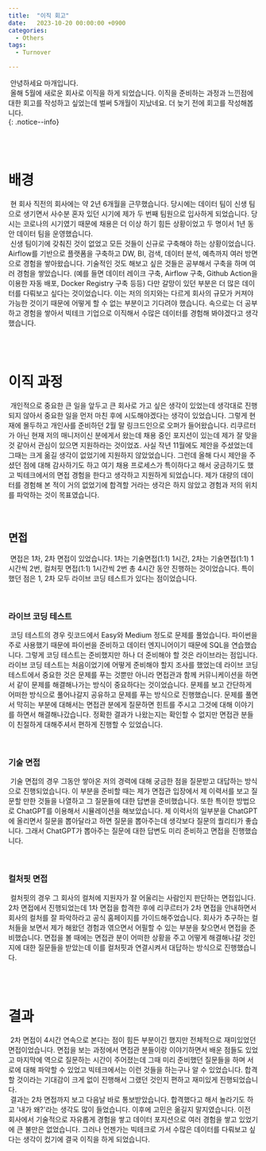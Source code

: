 ```yaml
---
title:  "이직 회고"
date:   2023-10-20 00:00:00 +0900
categories:
  - Others
tags:
  - Turnover

---
```


&nbsp;안녕하세요 마개입니다.  
&nbsp;올해 5월에 새로운 회사로 이직을 하게 되었습니다. 이직을 준비하는 과정과 느낀점에 대한 회고를 작성하고 싶었는데 벌써 5개월이 지났네요. 더 늦기 전에 회고를 작성해봅니다.    
{: .notice--info}

<br><br>

# 배경

&nbsp;현 회사 직전의 회사에는 약 2년 6개월을 근무했습니다. 당시에는 데이터 팀이 신생 팀으로 생기면서 사수분 혼자 있던 시기에 제가 두 번째 팀원으로 입사하게 되었습니다. 당시는 코로나의 시기였기 때문에 채용은 더 이상 하기 힘든 상황이었고 두 명이서 1년 동안 데이터 팀을 운영했습니다.   
&nbsp;신생 팀이기에 갖춰진 것이 없었고 모든 것들이 신규로 구축해야 하는 상황이었습니다. Airflow를 기반으로 플랫폼을 구축하고 DW, BI, 검색, 데이터 분석, 예측까지 여러 방면으로 경험을 쌓아왔습니다. 기술적인 것도 해보고 싶은 것들은 공부해서 구축을 하며 여러 경험을 쌓았습니다. (예를 들면 데이터 레이크 구축, Airflow 구축, Github Action을 이용한 자동 배포, Docker Registry 구축 등등) 다만 갈망이 있던 부분은 더 많은 데이터를 다뤄보고 싶다는 것이었습니다. 이는 저의 의지와는 다르게 회사의 규모가 커져야 가능한 것이기 때문에 어떻게 할 수 없는 부분이고 기다려야 했습니다. 속으로는 더 공부하고 경험을 쌓아서 빅테크 기업으로 이직해서 수많은 데이터를 경험해 봐야겠다고 생각했습니다. 

<br><br>

# 이직 과정

&nbsp;개인적으로 중요한 큰 일을 앞두고 큰 회사로 가고 싶은 생각이 있었는데 생각대로 진행되지 않아서 중요한 일을 먼저 마친 후에 시도해야겠다는 생각이 있었습니다. 그렇게 현재에 몰두하고 개인사를 준비하던 2월 말 링크드인으로 오퍼가 들어왔습니다. 리쿠르터가 아닌 현재 저의 매니저이신 분에게서 왔는데 채용 중인 포지션이 있는데 제가 잘 맞을 것 같아서 관심이 있으면 지원하라는 것이었죠. 사실 작년 11월에도 제안을 주셨었는데 그때는 크게 옮길 생각이 없었기에 지원하지 않았었습니다. 그런데 올해 다시 제안을 주셨던 점에 대해 감사하기도 하고 여기 채용 프로세스가 특이하다고 해서 궁금하기도 했고 빅테크에서의 면접 경험을 한다고 생각하고 지원하게 되었습니다. 제가 대량의 데이터를 경험해 본 적이 거의 없었기에 합격할 거라는 생각은 하지 않았고 경험과 저의 위치를 파악하는 것이 목표였습니다.

<br>

## 면접

&nbsp;면접은 1차, 2차 면접이 있었습니다. 1차는 기술면접(1:1) 1시간, 2차는 기술면접(1:1) 1시간씩 2번, 컬처핏 면접(1:1) 1시간씩 2번 총 4시간 동안 진행하는 것이었습니다. 특이했던 점은 1, 2차 모두 라이브 코딩 테스트가 있다는 점이었습니다.

<br>

### 라이브 코딩 테스트

&nbsp;코딩 테스트의 경우 릿코드에서 Easy와 Medium 정도로 문제를 풀었습니다. 파이썬을 주로 사용했기 때문에 파이썬을 준비하고 데이터 엔지니어이기 때문에 SQL을 연습했습니다. 그렇게 코딩 테스트는 준비했지만 하나 더 준비해야 할 것은 라이브라는 점입니다. 라이브 코딩 테스트는 처음이었기에 어떻게 준비해야 할지 조사를 했었는데 라이브 코딩 테스트에서 중요한 것은 문제를 푸는 것뿐만 아니라 면접관과 함께 커뮤니케이션을 하면서 같이 문제를 해결해나가는 방식이 중요하다는 것이었습니다. 문제를 보고 간단하게 어떠한 방식으로 풀어나갈지 공유하고 문제를 푸는 방식으로 진행했습니다. 문제를 풀면서 막히는 부분에 대해서는 면접관 분에게 질문하면 힌트를 주시고 그것에 대해 이야기를 하면서 해결해나갔습니다. 정확한 결과가 나왔는지는 확인할 수 없지만 면접관 분들이 친절하게 대해주셔서 편하게 진행할 수 있었습니다.

<br>

### 기술 면접

&nbsp;기술 면접의 경우 그동안 쌓아온 저의 경력에 대해 궁금한 점을 질문받고 대답하는 방식으로 진행되었습니다. 이 부분을 준비할 때는 제가 면접관 입장에서 제 이력서를 보고 질문할 만한 것들을 나열하고 그 질문들에 대한 답변을 준비했습니다. 또한 특이한 방법으로 ChatGPT를 이용해서 시뮬레이션을 해보았습니다. 제 이력서의 일부분을 ChatGPT에 올리면서 질문을 뽑아달라고 하면 질문을 뽑아주는데 생각보다 질문의 퀄리티가 좋습니다. 그래서 ChatGPT가 뽑아주는 질문에 대한 답변도 미리 준비하고 면접을 진행했습니다.

<br>

### 컬처핏 면접
&nbsp;컬처핏의 경우 그 회사의 컬처에 지원자가 잘 어울리는 사람인지 판단하는 면접입니다. 2차 면접에서 진행되었는데 1차 면접을 합격한 후에 리쿠르터가 2차 면접을 안내하면서 회사의 컬처를 잘 파악하라고 공식 홈페이지를 가이드해주었습니다. 회사가 추구하는 컬처들을 보면서 제가 해왔던 경험과 엮으면서 어필할 수 있는 부분을 찾으면서 면접을 준비했습니다. 면접을 볼 때에는 면접관 분이 어떠한 상황을 주고 어떻게 해결해나갈 것인지에 대한 질문들을 받았는데 이를 컬처핏과 연결시켜서 대답하는 방식으로 진행했습니다.

<br><br>

# 결과

&nbsp;2차 면접이 4시간 연속으로 본다는 점이 힘든 부분이긴 했지만 전체적으로 재미있었던 면접이었습니다. 면접을 보는 과정에서 면접관 분들이랑 이야기하면서 배운 점들도 있었고 마지막에 역으로 질문하는 시간이 주어졌는데 그때 미리 준비했던 질문들을 하며 서로에 대해 파악할 수 있었고 빅테크에서는 이런 것들을 하는구나 알 수 있었습니다. 합격할 것이라는 기대감이 크게 없이 진행해서 그랬던 것인지 편하고 재미있게 진행되었습니다.  
&nbsp;결과는 2차 면접까지 보고 다음날 바로 통보받았습니다. 합격했다고 해서 놀라기도 하고 '내가 왜?'라는 생각도 많이 들었습니다. 이후에 고민은 옮길지 말지였습니다. 이전 회사에서 기술적으로 자유롭게 경험을 쌓고 데이터 포지션으로 여러 경험을 쌓고 있었기에 큰 불만은 없었습니다. 그러나 언젠가는 빅테크로 가서 수많은 데이터를 다뤄보고 싶다는 생각이 컸기에 결국 이직을 하게 되었습니다.